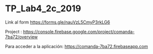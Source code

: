 # TP_Lab4_2c_2019

   Link al form https://forms.gle/nauVzL5CmyP3rkLG6
   
Project : https://console.firebase.google.com/project/comanda-7ba72/overview

Para acceder a la aplicación: https://comanda-7ba72.firebaseapp.com
